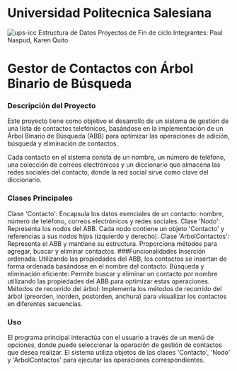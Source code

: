 # Universidad Politecnica Salesiana 
![ups-icc](https://github.com/PaulSebastianNaspud/estructura-u2-pratica3/assets/131235143/d8801de9-eea7-49f5-9594-fe27f5d55528) 
Estructura de Datos Proyectos de Fin de ciclo
Integrantes: Paul Naspud, Karen Quito

# Gestor de Contactos con Árbol Binario de Búsqueda
### Descripción del Proyecto
Este proyecto tiene como objetivo el desarrollo de un sistema de gestión de una lista de contactos telefónicos, basándose en la implementación de un Árbol Binario de Búsqueda (ABB) para optimizar las operaciones de adición, búsqueda y eliminación de contactos.

Cada contacto en el sistema consta de un nombre, un número de teléfono, una colección de correos electrónicos y un diccionario que almacena las redes sociales del contacto, donde la red social sirve como clave del diccionario.

### Clases Principales
Clase 'Contacto': Encapsula los datos esenciales de un contacto: nombre, número de teléfono, correos electrónicos y redes sociales.
Clase 'Nodo': Representa los nodos del ABB. Cada nodo contiene un objeto 'Contacto' y referencias a sus nodos hijos (izquierdo y derecho).
Clase 'ArbolContactos': Representa el ABB y mantiene su estructura. Proporciona métodos para agregar, buscar y eliminar contactos.
###Funcionalidades
Inserción ordenada: Utilizando las propiedades del ABB, los contactos se insertan de forma ordenada basándose en el nombre del contacto.
Búsqueda y eliminación eficiente: Permite buscar y eliminar un contacto por nombre utilizando las propiedades del ABB para optimizar estas operaciones.
Métodos de recorrido del árbol: Implementa los métodos de recorrido del árbol (preorden, inorden, postorden, anchura) para visualizar los contactos en diferentes secuencias.
### Uso
El programa principal interactúa con el usuario a través de un menú de opciones, donde puede seleccionar la operación de gestión de contactos que desea realizar. El sistema utiliza objetos de las clases 'Contacto', 'Nodo' y 'ArbolContactos' para ejecutar las operaciones correspondientes.
